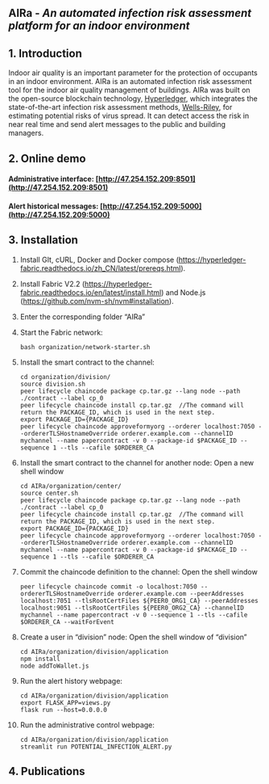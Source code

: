 ## AIRa - *An automated infection risk assessment platform for an indoor environment*

## 1. Introduction

Indoor air quality is an important parameter for the protection of occupants in an indoor environment. AIRa is an automated infection risk assessment tool for the indoor air quality management of buildings. AIRa was built on the open-source blockchain technology, [Hyperledger](https://www.hyperledger.org/), which integrates the state-of-the-art infection risk assessment methods, [Wells-Riley](https://en.wikipedia.org/wiki/Wells-Riley_model), for estimating potential risks of virus spread. It can detect access the risk in near real time and send alert messages to the public and building managers.



## 2. Online demo

#### Administrative interface: [http://47.254.152.209:8501](http://47.254.152.209:8501)

#### Alert historical messages: [http://47.254.152.209:5000](http://47.254.152.209:5000)

## 3. Installation

1. Install GIt, cURL, Docker and Docker compose (https://hyperledger-fabric.readthedocs.io/zh_CN/latest/prereqs.html).

2. Install Fabric V2.2 (https://hyperledger-fabric.readthedocs.io/en/latest/install.html) and Node.js (https://github.com/nvm-sh/nvm#installation).

3. Enter the corresponding folder “AIRa”

4. Start the Fabric network:

   ```setup
   bash organization/network-starter.sh
   ```

5. Install the smart contract to the channel:

   ```setup
   cd organization/division/
   source division.sh
   peer lifecycle chaincode package cp.tar.gz --lang node --path ./contract --label cp_0
   peer lifecycle chaincode install cp.tar.gz  //The command will return the PACKAGE_ID, which is used in the next step.
   export PACKAGE_ID={PACKAGE_ID}	
   peer lifecycle chaincode approveformyorg --orderer localhost:7050 --ordererTLSHostnameOverride orderer.example.com --channelID mychannel --name papercontract -v 0 --package-id $PACKAGE_ID --sequence 1 --tls --cafile $ORDERER_CA
   ```

6. Install the smart contract to the channel for another node:
   Open a new shell window

   ```setup
   cd AIRa/organization/center/
   source center.sh 
   peer lifecycle chaincode package cp.tar.gz --lang node --path ./contract --label cp_0
   peer lifecycle chaincode install cp.tar.gz  //The command will return the PACKAGE_ID, which is used in the next step.
   export PACKAGE_ID={PACKAGE_ID}	
   peer lifecycle chaincode approveformyorg --orderer localhost:7050 --ordererTLSHostnameOverride orderer.example.com --channelID mychannel --name papercontract -v 0 --package-id $PACKAGE_ID --sequence 1 --tls --cafile $ORDERER_CA
   ```

7. Commit the chaincode definition to the channel:
   Open the shell window

   ```setup
   peer lifecycle chaincode commit -o localhost:7050 --ordererTLSHostnameOverride orderer.example.com --peerAddresses localhost:7051 --tlsRootCertFiles ${PEER0_ORG1_CA} --peerAddresses localhost:9051 --tlsRootCertFiles ${PEER0_ORG2_CA} --channelID mychannel --name papercontract -v 0 --sequence 1 --tls --cafile $ORDERER_CA --waitForEvent
   ```

8. Create a user in “division” node:
   Open the shell window of “division”

   ```setup
   cd AIRa/organization/division/application
   npm install
   node addToWallet.js
   ```

9. Run the alert history webpage:

   ```setup
   cd AIRa/organization/division/application
   export FLASK_APP=views.py
   flask run --host=0.0.0.0
   ```

10. Run the administrative control webpage:

    ```setup
    cd AIRa/organization/division/application
    streamlit run POTENTIAL_INFECTION_ALERT.py
    ```

## 4. Publications

